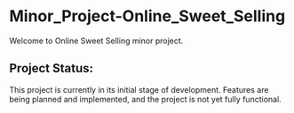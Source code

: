 # Minor_Project-Online_Sweet_Selling

Welcome to Online Sweet Selling minor project.

## Project Status:
This project is currently in its initial stage of development. Features are being planned and implemented, and the project is not yet fully functional.